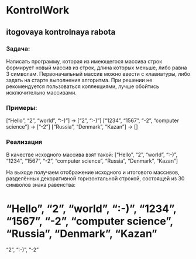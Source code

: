 # KontrolWork
## itogovaya kontrolnaya rabota

### Задача:
Написать программу, которая из имеющегося массива строк формирует новый массив из строк, длина которых меньше, либо равна 3 символам. Первоначальный массив можно ввести с клавиатуры, либо задать на старте выполнения алгоритма. При решении не рекомендуется пользоваться коллекциями, лучше обойтись исключительно массивами.

### Примеры:
[“Hello”, “2”, “world”, “:-)”] → [“2”, “:-)”]
[“1234”, “1567”, “-2”, “computer science”] → [“-2”]
[“Russia”, “Denmark”, “Kazan”] → []

### Реализация
В качестве исходного массива взят такой:
[“Hello”, “2”, “world”, “:-)”, “1234”, “1567”, “-2”, “computer science”, “Russia”, “Denmark”, “Kazan”]

На выходе получаем отображение исходного и итогового массивов, разделённых декоративной горизонтальной строкой, состоящей из 30 символов знака равенства:

“Hello”, “2”, “world”, “:-)”, “1234”, “1567”, “-2”, “computer science”, “Russia”, “Denmark”, “Kazan”
==============================
“2”, “:-)”, “-2”
